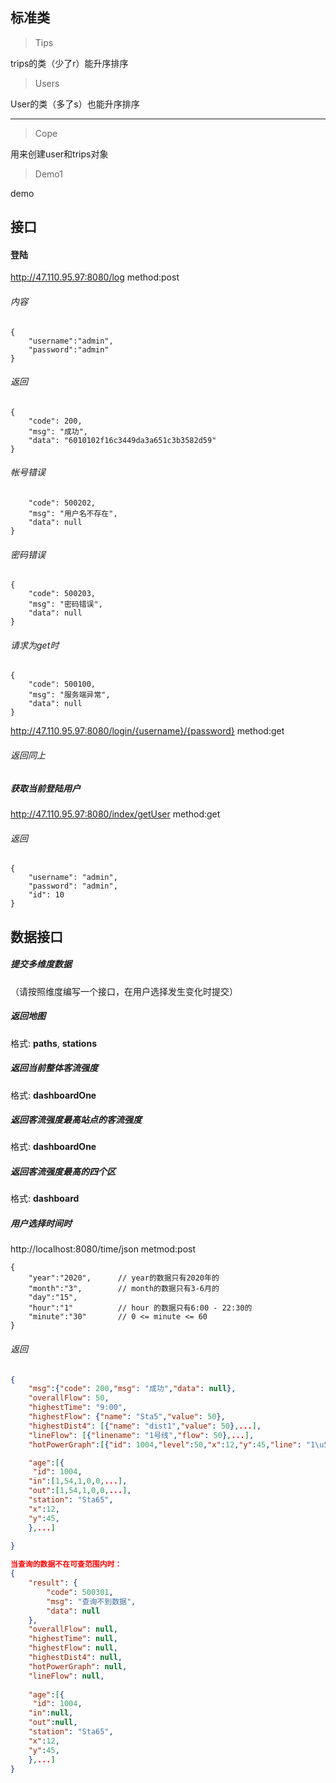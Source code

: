 ## 标准类
> Tips

trips的类（少了r）能升序排序

> Users

User的类（多了s）也能升序排序

---

> Cope

用来创建user和trips对象

> Demo1

demo

## 接口

#### 登陆

http://47.110.95.97:8080/log         method:post   
###### 内容
```
{  
    "username":"admin",  
    "password":"admin"  
}
```
###### 返回 
```
{
    "code": 200,
    "msg": "成功",
    "data": "6010102f16c3449da3a651c3b3582d59"
}
```
###### 帐号错误
```{
    "code": 500202,
    "msg": "用户名不存在",
    "data": null
}
```
###### 密码错误
```
{
    "code": 500203,
    "msg": "密码错误",
    "data": null
}
```
###### 请求为get时
```
{
    "code": 500100,
    "msg": "服务端异常",
    "data": null
}
```

http://47.110.95.97:8080/login/{username}/{password} method:get

###### 返回同上
##### 获取当前登陆用户
http://47.110.95.97:8080/index/getUser method:get
###### 返回
```
{
    "username": "admin",
    "password": "admin",
    "id": 10
}
```
## 数据接口
##### 提交多维度数据
（请按照维度编写一个接口，在用户选择发生变化时提交）

##### 返回地图
格式: **paths**, **stations**

##### 返回当前整体客流强度
格式: **dashboardOne**

##### 返回客流强度最高站点的客流强度
格式: **dashboardOne**

##### 返回客流强度最高的四个区
格式: **dashboard**


##### 用户选择时间时

http://localhost:8080/time/json metmod:post
```
{
    "year":"2020",      // year的数据只有2020年的
    "month":"3",        // month的数据只有3-6月的
    "day":"15",
    "hour":"1"          // hour 的数据只有6:00 - 22:30的
    "minute":"30"       // 0 <= minute <= 60
}
```
###### 返回
```json
{
    "msg":{"code": 200,"msg": "成功","data": null},
    "overallFlow": 50,
    "highestTime": "9:00",
    "highestFlow": {"name": "Sta5","value": 50},
    "highestDist4": [{"name": "dist1","value": 50},...],
    "lineFlow": [{"linename": "1号线","flow": 50},...],
    "hotPowerGraph":[{"id": 1004,"level":50,"x":12,"y":45,"line": "1\u53f7\u7ebf","station": "Sta65","type":0,"dist":"Dist1"},...], // 热力图数据

    "age":[{
     "id": 1004,
    "in":[1,54,1,0,0,...],
    "out":[1,54,1,0,0,...],
    "station": "Sta65",
    "x":12,
    "y":45,
    },...]
    
}

当查询的数据不在可查范围内时：
{
    "result": {
        "code": 500301,
        "msg": "查询不到数据",
        "data": null
    },
    "overallFlow": null,
    "highestTime": null,
    "highestFlow": null,
    "highestDist4": null,
    "hotPowerGraph": null,
    "lineFlow": null,
    
    "age":[{
     "id": 1004,
    "in":null,
    "out":null,
    "station": "Sta65",
    "x":12,
    "y":45,
    },...]
}
```

